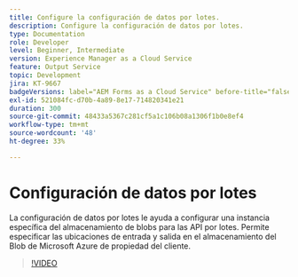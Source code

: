 ```yaml
---
title: Configure la configuración de datos por lotes.
description: Configure la configuración de datos por lotes.
type: Documentation
role: Developer
level: Beginner, Intermediate
version: Experience Manager as a Cloud Service
feature: Output Service
topic: Development
jira: KT-9667
badgeVersions: label="AEM Forms as a Cloud Service" before-title="false"
exl-id: 521084fc-d70b-4a89-8e17-714820341e21
duration: 300
source-git-commit: 48433a5367c281cf5a1c106b08a1306f1b0e8ef4
workflow-type: tm+mt
source-wordcount: '48'
ht-degree: 33%

---
```


# Configuración de datos por lotes

La configuración de datos por lotes le ayuda a configurar una instancia específica del almacenamiento de blobs para las API por lotes. Permite especificar las ubicaciones de entrada y salida en el almacenamiento del Blob de Microsoft Azure de propiedad del cliente.

>[!VIDEO](https://video.tv.adobe.com/v/340128?quality=12&learn=on)
